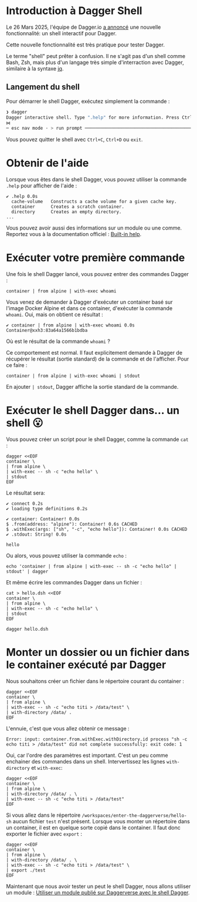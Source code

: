 # Introduction à Dagger Shell

Le 26 Mars 2025, l'équipe de Dagger.io [a annoncé](https://dagger.io/blog/a-shell-for-the-container-age-introducing-dagger-shell) une nouvelle fonctionnalité: un shell interactif pour Dagger.

Cette nouvelle fonctionnalité est très pratique pour tester Dagger.

Le terme "shell" peut prêter à confusion. Il ne s'agit pas d'un shell comme Bash, Zsh, mais plus d'un langage très simple d'interraction avec Dagger, similaire à la syntaxe [jq](https://jqlang.org).

## Langement du shell

Pour démarrer le shell Dagger, exécutez simplement la commande :
```bash
❯ dagger
Dagger interactive shell. Type ".help" for more information. Press Ctrl+D to exit.
⋈
─ esc nav mode · > run prompt ────────────────────────────────────────────────────
```

Vous pouvez quitter le shell avec `Ctrl+C`, `Ctrl+D` ou `exit`.

# Obtenir de l'aide

Lorsque vous êtes dans le shell Dagger, vous pouvez utiliser la commande `.help` pour afficher de l'aide :
```
✔ .help 0.0s
  cache-volume   Constructs a cache volume for a given cache key.                                                                                                                                                                           
  container      Creates a scratch container.                                                                                                                                                                                               
  directory      Creates an empty directory.
...
```

Vous pouvez avoir aussi des informations sur un module ou une comme. Reportez vous à la documentation officiel : [Built-in help](https://docs.dagger.io/features/shell/#built-in-help).

# Exécuter votre première commande

Une fois le shell Dagger lancé, vous pouvez entrer des commandes Dagger :
```
container | from alpine | with-exec whoami
```

Vous venez de demander à Dagger d'exécuter un container basé sur l'image Docker Alpine et dans ce container, d'exécuter la commande `whoami`. Oui, mais on obtient ce résultat :
```
✔ container | from alpine | with-exec whoami 0.0s
Container@xxh3:83a64a1566b1bdba
```

Où est le résultat de la commande `whoami` ?

Ce comportement est normal. Il faut explicitement demande à Dagger de récupérer le résultat (sortie standard) de la commande et de l'afficher. Pour ce faire :
```
container | from alpine | with-exec whoami | stdout
```

En ajouter `| stdout`, Dagger affiche la sortie standard de la commande.

# Exécuter le shell Dagger dans... un shell 😮

Vous pouvez créer un script pour le shell Dagger, comme la commande `cat` :
```
dagger <<EOF
container \
| from alpine \
| with-exec -- sh -c "echo hello" \
| stdout
EOF
```

Le résultat sera:
```
✔ connect 0.2s
✔ loading type definitions 0.2s

✔ container: Container! 0.0s
$ .from(address: "alpine"): Container! 0.6s CACHED
$ .withExec(args: ["sh", "-c", "echo hello"]): Container! 0.0s CACHED
✔ .stdout: String! 0.0s

hello
```

Ou alors, vous pouvez utiliser la commande `echo` :
```
echo 'container | from alpine | with-exec -- sh -c "echo hello" | stdout' | dagger
```

Et même écrire les commandes Dagger dans un fichier :  
```
cat > hello.dsh <<EOF
container \
| from alpine \
| with-exec -- sh -c "echo hello" \
| stdout
EOF

dagger hello.dsh
```

# Monter un dossier ou un fichier dans le container exécuté par Dagger

Nous souhaitons créer un fichier dans le répertoire courant du container :
```
dagger <<EOF
container \
| from alpine \
| with-exec -- sh -c "echo titi > /data/test" \
| with-directory /data/ .
EOF
```

L'ennuie, c'est que vous allez obtenir ce message :
```
Error: input: container.from.withExec.withDirectory.id process "sh -c echo titi > /data/test" did not complete successfully: exit code: 1
```

Oui, car l'ordre des paramètres est important. C'est un peu comme enchainer des commandes dans un shell. Intervertissez les lignes `with-directory` et `with-exec`:
```
dagger <<EOF
container \
| from alpine \
| with-directory /data/ . \
| with-exec -- sh -c "echo titi > /data/test"
EOF
```

Si vous allez dans le répertoire `/workspaces/enter-the-daggerverse/hello-sh` aucun fichier `test` n'est présent.
Lorsque vous monter un répertoire dans un container, il est en quelque sorte copié dans le container.
Il faut donc exporter le fichier avec `export` :
```
dagger <<EOF
container \
| from alpine \
| with-directory /data/ . \
| with-exec -- sh -c "echo titi > /data/test" \
| export ./test
EOF
```

Maintenant que nous avoir tester un peut le shell Dagger, nous allons utiliser un module : [Utiliser un module publié sur Daggerverse avec le shell Dagger](./06-utiliser-module-daggervers-avec-shell-dagger.md).
